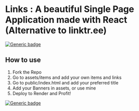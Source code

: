 # Links : A beautiful Single Page Application made with React (Alternative to linktr.ee)

[![Generic badge](https://img.shields.io/badge/Build-Success-<COLOR>.svg)](https://bio.devgossips.vercel.app/)

## How to use
1. Fork the Repo
2. Go to assets/items and add your own items and links
3. Go to public/index.html and add your preferred title
4. Add your Banners in assets, or use mine
5. Deploy to Render and Profit!

[![Generic badge](https://img.shields.io/badge/<DEMO>-<Success>-<COLOR>.svg)](https://bio.devgossips.vercel.app/)
